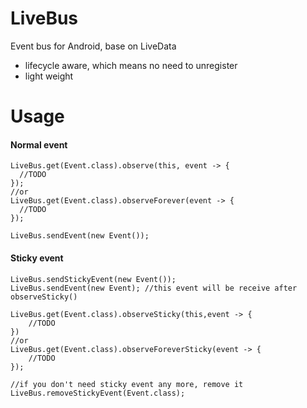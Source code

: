 # LiveBus
Event bus for Android, base on LiveData

* lifecycle aware, which means no need to unregister
* light weight

# Usage

#### Normal event
```
LiveBus.get(Event.class).observe(this, event -> {
  //TODO
});
//or
LiveBus.get(Event.class).observeForever(event -> {
  //TODO
});
  
LiveBus.sendEvent(new Event());
```

#### Sticky event
```
LiveBus.sendStickyEvent(new Event());
LiveBus.sendEvent(new Event); //this event will be receive after observeSticky()

LiveBus.get(Event.class).observeSticky(this,event -> {
    //TODO
})
//or
LiveBus.get(Event.class).observeForeverSticky(event -> {
    //TODO
});

//if you don't need sticky event any more, remove it
LiveBus.removeStickyEvent(Event.class);
```
